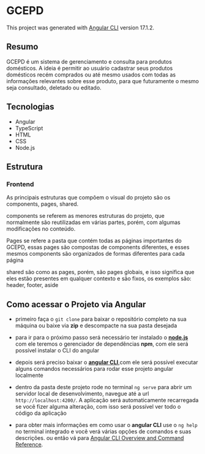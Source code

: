
# GCEPD
This project was generated with [Angular CLI](https://github.com/angular/angular-cli) version 17.1.2.

## Resumo
GCEPD é um sistema de gerenciamento e consulta para produtos domésticos. A ideia é permitir ao usuário cadastrar seus produtos domésticos recém comprados ou até mesmo usados com todas as informações relevantes sobre esse produto, para que futuramente o mesmo seja consultado, deletado ou editado.

## Tecnologias
- Angular
- TypeScript
- HTML
- CSS
- Node.js
<!-- - spring boot
- kotlin -->


## Estrutura
### Frontend
As principais estruturas que compõem o visual do projeto são os components, pages, shared. 

components se referem as menores estruturas do projeto, que normalmente são reutilizadas em várias partes, porém, com algumas modificações no conteúdo.

Pages se refere a pasta que contém todas as páginas importantes do GCEPD, essas pages são compostas de components diferentes, e esses mesmos components são organizados de formas diferentes para cada página

shared são como as pages, porém, são pages globais, e isso significa que eles estão presentes em qualquer contexto e são fixos, os exemplos são: header, footer, aside


<!-- ### Backend -->

<!-- ## Funcionalidades atuais -->

## Como acessar o Projeto via Angular
- primeiro faça o `git clone` para baixar o repositório completo na sua máquina ou baixe via <b>zip</b> e descompacte na sua pasta desejada
  
- para ir para o próximo passo será necessário ter instalado o <b><a href="https://nodejs.org/en">node.js</a></b> com ele teremos o gerenciador de dependẽncias <b>npm</b>, com ele será possível instalar o CLI do angular

- depois será preciso baixar o <b><a href="https://angular.io/guide/setup-local#install-the-angular-cli">angular CLI</a></b>,com ele será possível executar alguns comandos necessários para rodar esse projeto angular localmente 

- dentro da pasta deste projeto rode no terminal `ng serve` para abrir um servidor local de desenvolvimento, navegue até a url `http://localhost:4200/`. A aplicação será automaticamente recarregada se vocẽ fizer alguma alteração, com isso será possível ver todo o código da aplicação

- para obter mais informações em como usar o <b>angular CLI</b> use o `ng help` no terminal integrado e vocẽ verá várias opções de comandos e suas descrições. ou então vá para [Angular CLI Overview and Command Reference](https://angular.io/cli).

